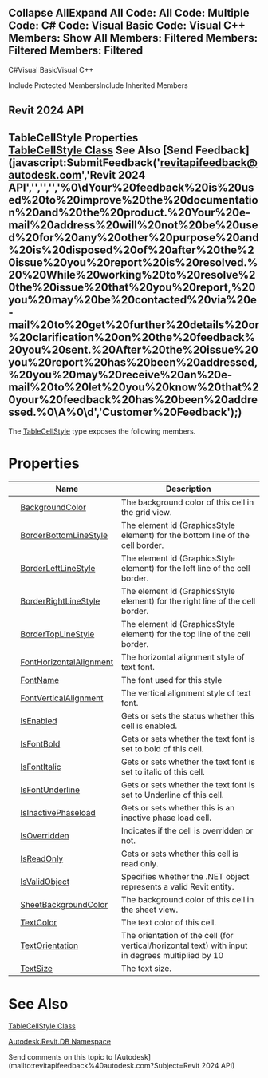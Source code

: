 ﻿

Collapse AllExpand All Code: All Code: Multiple Code: C# Code: Visual Basic Code: Visual C++  Members: Show All Members: Filtered Members: Filtered Members: Filtered   
---  
  
C#Visual BasicVisual C++

Include Protected MembersInclude Inherited Members

Revit 2024 API  
---  
TableCellStyle Properties  
[TableCellStyle Class](e9a5280b-4009-004f-57a4-af1f292f9619.md) See Also [Send Feedback](javascript:SubmitFeedback\('revitapifeedback@autodesk.com','Revit 2024 API','','','','%0\\dYour%20feedback%20is%20used%20to%20improve%20the%20documentation%20and%20the%20product.%20Your%20e-mail%20address%20will%20not%20be%20used%20for%20any%20other%20purpose%20and%20is%20disposed%20of%20after%20the%20issue%20you%20report%20is%20resolved.%20%20While%20working%20to%20resolve%20the%20issue%20that%20you%20report,%20you%20may%20be%20contacted%20via%20e-mail%20to%20get%20further%20details%20or%20clarification%20on%20the%20feedback%20you%20sent.%20After%20the%20issue%20you%20report%20has%20been%20addressed,%20you%20may%20receive%20an%20e-mail%20to%20let%20you%20know%20that%20your%20feedback%20has%20been%20addressed.%0\\A%0\\d','Customer%20Feedback'\);)  
---  
  
The [TableCellStyle](e9a5280b-4009-004f-57a4-af1f292f9619.md) type exposes the following members.

# Properties

|  | Name | Description |
| --- | --- | --- |
|  | [BackgroundColor](67d7d339-07d6-bd6d-a67c-189274892531.md) | The background color of this cell in the grid view. |
|  | [BorderBottomLineStyle](43c56db0-3f2b-8b8b-397f-8e271cc44008.md) | The element id (GraphicsStyle element) for the bottom line of the cell border. |
|  | [BorderLeftLineStyle](cd24dd5f-2c1d-4cf6-cdb2-7c0d75781b02.md) | The element id (GraphicsStyle element) for the left line of the cell border. |
|  | [BorderRightLineStyle](88e85cfe-217f-9a7e-fd47-19bc8e033b0a.md) | The element id (GraphicsStyle element) for the right line of the cell border. |
|  | [BorderTopLineStyle](1e89b157-e871-6dec-cc8c-bb76e97f1c90.md) | The element id (GraphicsStyle element) for the top line of the cell border. |
|  | [FontHorizontalAlignment](151939b8-8720-76d8-ef5f-b5ac3bdcadad.md) | The horizontal alignment style of text font. |
|  | [FontName](8ab69fb8-6ff8-8dd9-7909-509f5a9dace7.md) | The font used for this style |
|  | [FontVerticalAlignment](7cb745c7-34d8-197d-6069-f6c388c65ee2.md) | The vertical alignment style of text font. |
|  | [IsEnabled](5561111d-a66d-9274-461c-84816d9ff323.md) | Gets or sets the status whether this cell is enabled. |
|  | [IsFontBold](f38e5f7d-3e31-874e-6842-01ae2a52d8f0.md) | Gets or sets whether the text font is set to bold of this cell. |
|  | [IsFontItalic](284309b0-70c6-7295-a60b-4da3448538a8.md) | Gets or sets whether the text font is set to italic of this cell. |
|  | [IsFontUnderline](fc70ad06-4e49-1689-f1a5-d14c03245fc1.md) | Gets or sets whether the text font is set to Underline of this cell. |
|  | [IsInactivePhaseload](fe7cf50b-6348-2922-f191-29a03a2cdb9d.md) | Gets or sets whether this is an inactive phase load cell. |
|  | [IsOverridden](6654960c-8790-af49-fbb8-bf73c886140b.md) | Indicates if the cell is overridden or not. |
|  | [IsReadOnly](a1504fb9-59e2-be78-3c84-2e292642e906.md) | Gets or sets whether this cell is read only. |
|  | [IsValidObject](05d91b34-1718-351c-8303-a8ceded83305.md) | Specifies whether the .NET object represents a valid Revit entity. |
|  | [SheetBackgroundColor](db410d57-0515-d84b-751a-925c4d500f2c.md) | The background color of this cell in the sheet view. |
|  | [TextColor](85526178-c05b-7fa6-4ee6-a3b72e462f27.md) | The text color of this cell. |
|  | [TextOrientation](5ae0964a-266b-ba4f-5e7d-c4b82bd636cc.md) | The orientation of the cell (for vertical/horizontal text) with input in degrees multiplied by 10 |
|  | [TextSize](ee68d3ce-d3e0-6351-3344-8de6bd5d70b3.md) | The text size. |
  
# See Also

[TableCellStyle Class](e9a5280b-4009-004f-57a4-af1f292f9619.md)

[Autodesk.Revit.DB Namespace](87546ba7-461b-c646-cbb1-2cb8f5bff8b2.md)

Send comments on this topic to [Autodesk](mailto:revitapifeedback%40autodesk.com?Subject=Revit 2024 API)